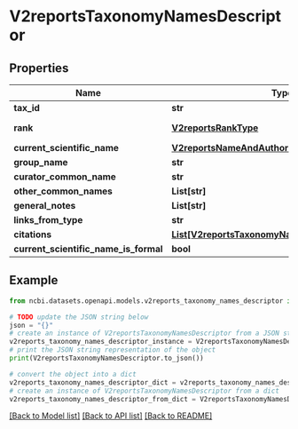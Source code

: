 # V2reportsTaxonomyNamesDescriptor


## Properties

Name | Type | Description | Notes
------------ | ------------- | ------------- | -------------
**tax_id** | **str** |  | [optional] 
**rank** | [**V2reportsRankType**](V2reportsRankType.md) |  | [optional] [default to V2reportsRankType.NO_RANK]
**current_scientific_name** | [**V2reportsNameAndAuthority**](V2reportsNameAndAuthority.md) |  | [optional] 
**group_name** | **str** |  | [optional] 
**curator_common_name** | **str** |  | [optional] 
**other_common_names** | **List[str]** |  | [optional] 
**general_notes** | **List[str]** |  | [optional] 
**links_from_type** | **str** |  | [optional] 
**citations** | [**List[V2reportsTaxonomyNamesDescriptorCitation]**](V2reportsTaxonomyNamesDescriptorCitation.md) |  | [optional] 
**current_scientific_name_is_formal** | **bool** |  | [optional] 

## Example

```python
from ncbi.datasets.openapi.models.v2reports_taxonomy_names_descriptor import V2reportsTaxonomyNamesDescriptor

# TODO update the JSON string below
json = "{}"
# create an instance of V2reportsTaxonomyNamesDescriptor from a JSON string
v2reports_taxonomy_names_descriptor_instance = V2reportsTaxonomyNamesDescriptor.from_json(json)
# print the JSON string representation of the object
print(V2reportsTaxonomyNamesDescriptor.to_json())

# convert the object into a dict
v2reports_taxonomy_names_descriptor_dict = v2reports_taxonomy_names_descriptor_instance.to_dict()
# create an instance of V2reportsTaxonomyNamesDescriptor from a dict
v2reports_taxonomy_names_descriptor_from_dict = V2reportsTaxonomyNamesDescriptor.from_dict(v2reports_taxonomy_names_descriptor_dict)
```
[[Back to Model list]](../README.md#documentation-for-models) [[Back to API list]](../README.md#documentation-for-api-endpoints) [[Back to README]](../README.md)


